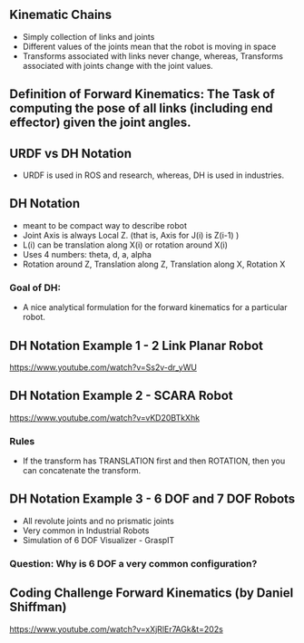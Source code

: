 ## Kinematic Chains ##
- Simply collection of links and joints
- Different values of the joints mean that the robot is moving in space
- Transforms associated with links never change, whereas, Transforms associated with joints change with the joint values.

## Definition of Forward Kinematics: The Task of computing the pose of all links (including end effector) given the joint angles. ###

## URDF vs DH Notation ##
- URDF is used in ROS and research, whereas, DH is used in industries.

## DH Notation ##
- meant to be compact way to describe robot
- Joint Axis is always Local Z. (that is, Axis for J(i) is Z(i-1) )
- L(i) can be translation along X(i) or rotation around X(i)
- Uses 4 numbers: theta, d, a, alpha
- Rotation around Z, Translation along Z, Translation along X, Rotation X

### Goal of DH: ###
- A nice analytical formulation for the forward kinematics for a particular robot.

## DH Notation Example 1 - 2 Link Planar Robot ##
https://www.youtube.com/watch?v=Ss2v-dr_yWU

## DH Notation Example 2 - SCARA Robot ##
https://www.youtube.com/watch?v=vKD20BTkXhk
### Rules ###
-  If the transform has TRANSLATION first and then ROTATION, then you can concatenate the transform.

## DH Notation Example 3 - 6 DOF and 7 DOF Robots ##
- All revolute joints and no prismatic joints
- Very common in Industrial Robots
- Simulation of 6 DOF Visualizer - GraspIT

### Question: Why is 6 DOF a very common configuration? ###

## Coding Challenge Forward Kinematics (by Daniel Shiffman) ##
https://www.youtube.com/watch?v=xXjRlEr7AGk&t=202s
